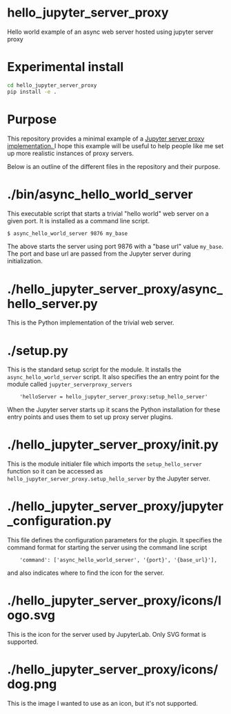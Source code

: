 # hello_jupyter_server_proxy
Hello world example of an async web server hosted using jupyter server proxy

# Experimental install

```bash
cd hello_jupyter_server_proxy
pip install -e .
```

# Purpose

This repository provides a minimal example of a 
<a href="https://jupyter-server-proxy.readthedocs.io/en/latest/index.html">
Jupyter server proxy implementation.
</a>
I hope this example will be useful to help people like me
set up more realistic instances of proxy servers.

Below is an outline of the different files in the repository
and their purpose.

# ./bin/async_hello_world_server

This executable script
that starts a trivial "hello world" web server
on a given port.  It is installed as a command line script.

```bash
$ async_hello_world_server 9876 my_base
```

The above starts the server using port 9876 with a "base url" value `my_base`.
The port and base url are passed from the Jupyter server during initialization.

# ./hello_jupyter_server_proxy/async_hello_server.py

This is the Python implementation of the trivial web server.

# ./setup.py

This is the standard setup script for the module.  It installs the
`async_hello_world_server` script.  It also specifies the
an entry point for the module called `jupyter_serverproxy_servers`

```
    'helloServer = hello_jupyter_server_proxy:setup_hello_server'
```

When the Jupyter server starts up it scans the Python installation for these
entry points and uses them to set up proxy server plugins.

# ./hello_jupyter_server_proxy/__init__.py

This is the module initialer file which imports the `setup_hello_server`
function so it can be accessed as `hello_jupyter_server_proxy.setup_hello_server`
by the Jupyter server.

# ./hello_jupyter_server_proxy/jupyter_configuration.py

This file defines the configuration parameters for the plugin.
It specifies the command format for starting the server using
the command line script
```
    'command': ['async_hello_world_server', '{port}', '{base_url}'],
```
and also indicates where to find the icon for the server.

# ./hello_jupyter_server_proxy/icons/logo.svg

This is the icon for the server used by JupyterLab.  Only SVG format
is supported.

# ./hello_jupyter_server_proxy/icons/dog.png

This is the image I wanted to use as an icon, but it's not supported.
